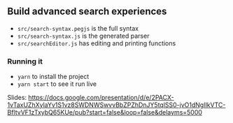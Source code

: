 ## Build advanced search experiences

- `src/search-syntax.pegjs` is the full syntax
- `src/search-syntax.js` is the generated parser
- `src/searchEditor.js` has editing and printing functions

### Running it

- `yarn` to install the project
- `yarn start` to see it run live

Slides: https://docs.google.com/presentation/d/e/2PACX-1vTaxUZhXylaYv1S1vz8SWDNWSwvvBbZPZhDnJY5tqlSS0-jvO1dNgIlkVTC-BfltvVF1zTxybQ65KUe/pub?start=false&loop=false&delayms=5000
